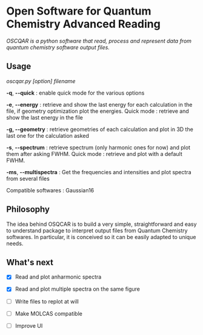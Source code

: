 # Open Software for Quantum Chemistry Advanced Reading

*OSCQAR is a python software that read, process and represent data from quantum chemistry software output files.*

## Usage

*oscqar.py [option] filename*

**-q**, **--quick** : enable quick mode for the various options

**-e**, **--energy** : retrieve and show the last energy for each calculation in the file, if geometry optimization plot the energies. Quick mode : retrieve and show the last energy in the file

**-g, --geometry** : retrieve geometries of each calculation and plot in 3D the last one for the calculation asked

**-s**, **--spectrum** : retrieve spectrum (only harmonic ones for now) and plot them after asking FWHM. Quick mode : retrieve and plot with a default FWHM.

**-ms**, **--multispectra** : Get the frequencies and intensities and plot spectra from several files

Compatible softwares : Gaussian16

## Philosophy

The idea behind OSQCAR is to build a very simple, straightforward and easy to understand package to interpret output files from Quantum Chemistry softwares. In particular, it is conceived so it can be easily adapted to unique needs.

## What's next

- [x] Read and plot anharmonic spectra 

- [x] Read and plot multiple spectra on the same figure

- [ ] Write files to replot at will

- [ ] Make MOLCAS compatible

- [ ] Improve UI

